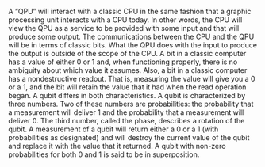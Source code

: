 A “QPU” will interact with a classic CPU in the same fashion that a graphic processing unit interacts with a CPU today. In other words, the CPU will view the QPU as a service to be provided with some input and that will produce some output. The communications between the CPU and the QPU will be in terms of classic bits. What the QPU does with the input to produce the output is outside of the scope of the CPU. A bit in a classic computer has a value of either 0 or 1 and, when functioning properly, there is no ambiguity about which value it assumes. Also, a bit in a classic computer has a nondestructive readout. That is, measuring the value will give you a 0 or a 1, and the bit will retain the value that it had when the read operation began. A qubit differs in both characteristics. A qubit is characterized by three numbers. Two of these numbers are probabilities: the probability that a measurement will deliver 1 and the probability that a measurement will deliver 0. The third number, called the phase, describes a rotation of the qubit. A measurement of a qubit will return either a 0 or a 1 (with probabilities as designated) and will destroy the current value of the qubit and replace it with the value that it returned. A qubit with non-zero probabilities for both 0 and 1 is said to be in superposition.